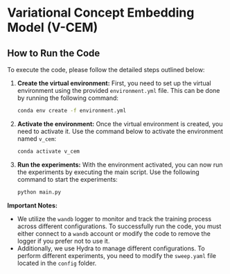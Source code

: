 # Variational Concept Embedding Model (V-CEM)
## How to Run the Code

To execute the code, please follow the detailed steps outlined below:

1. **Create the virtual environment:**
   First, you need to set up the virtual environment using the provided `environment.yml` file. This can be done by running the following command:
   ```sh
   conda env create -f environment.yml
   ```

2. **Activate the environment:**
   Once the virtual environment is created, you need to activate it. Use the command below to activate the environment named `v_cem`:
   ```sh
   conda activate v_cem
   ```

3. **Run the experiments:**
   With the environment activated, you can now run the experiments by executing the main script. Use the following command to start the experiments:
   ```sh
   python main.py
   ```

**Important Notes:** 
- We utilize the `wandb` logger to monitor and track the training process across different configurations. To successfully run the code, you must either connect to a `wandb` account or modify the code to remove the logger if you prefer not to use it.
- Additionally, we use Hydra to manage different configurations. To perform different experiments, you need to modify the `sweep.yaml` file located in the `config` folder.

